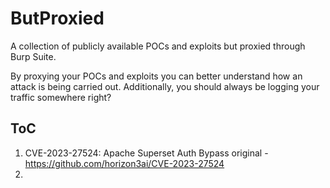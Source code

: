 # ButProxied
A collection of publicly available POCs and exploits but proxied through Burp Suite.

By proxying your POCs and exploits you can better understand how an attack is being carried out. Additionally, you should always be logging your traffic somewhere right?

## ToC
1. CVE-2023-27524: Apache Superset Auth Bypass original - https://github.com/horizon3ai/CVE-2023-27524
2. 
